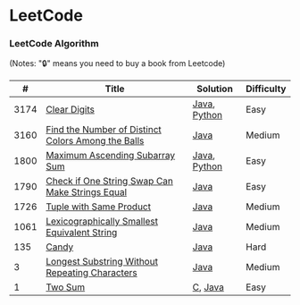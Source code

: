 LeetCode
========

### LeetCode Algorithm

(Notes: "🔒" means you need to buy a book from Leetcode)


| # | Title | Solution | Difficulty |
|---| ----- | -------- | ---------- |
|3174|[Clear Digits](https://leetcode.com/problems/clear-digits/) | [Java](algorithms/java/src/clear-digits.java), [Python](algorithms/python/src/clear-digits.py) | Easy
|3160|[Find the Number of Distinct Colors Among the Balls](https://leetcode.com/problems/find-the-number-of-distinct-colors-among-the-balls/submissions/1535001041/) | [Java](algorithms/java/src/find-the-number-of-distinct-colors-among-the-balls.java) | Medium |
|1800|[Maximum Ascending Subarray Sum](https://leetcode.com/problems/maximum-ascending-subarray-sum/description/) | [Java](algorithms/java/src/maximum-ascending-subarray-sum.java), [Python](algorithms/python/src/maximum-ascending-subarray-sum.py)|Easy|
|1790|[Check if One String Swap Can Make Strings Equal](https://leetcode.com/problems/check-if-one-string-swap-can-make-strings-equal/description/) | [Java](algorithms/java/src/check-if-one-string-swap-can-make-strings-equal.java) | Easy |
|1726|[Tuple with Same Product](https://leetcode.com/problems/tuple-with-same-product/description/) | [Java](algorithms/java/src/tuple-with-same-product) | Medium |
|1061|[Lexicographically Smallest Equivalent String](https://leetcode.com/problems/lexicographically-smallest-equivalent-string/description/) | [Java](algorithms/java/src/lexiographically_smallest_eq_str.java) | Medium |
|135| [Candy](https://leetcode.com/problems/candy) | [Java](algorithms/java/src/candy) | Hard |
|3| [Longest Substring Without Repeating Characters](https://leetcode.com/problems/longest-substring-without-repeating-characters/description/) | [Java](algorithms/java/src/longest-substring-without-repeating-characters.java) | Medium |
|1| [Two Sum](https://leetcode.com/problems/two-sum/description/) | [C](algorithms/c/src/two-sum.c), [Java](algorithms/java/src/two-sum.java) | Easy |
